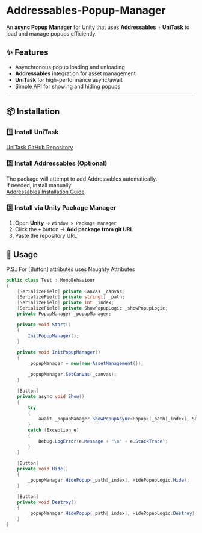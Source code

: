 # Addressables-Popup-Manager

An **async Popup Manager** for Unity that uses **Addressables** + **UniTask** to load and manage popups efficiently.  

## ✨ Features
- Asynchronous popup loading and unloading  
- **Addressables** integration for asset management  
- **UniTask** for high-performance async/await  
- Simple API for showing and hiding popups  

---

## 📦 Installation

### 1️⃣ Install UniTask  
[UniTask GitHub Repository](https://github.com/Cysharp/UniTask)  

### 2️⃣ Install Addressables (Optional)  
The package will attempt to add Addressables automatically.  
If needed, install manually:  
[Addressables Installation Guide](https://docs.unity3d.com/Packages/com.unity.addressables@2.4/manual/installation-guide.html)  

### 3️⃣ Install via Unity Package Manager  
1. Open **Unity** → `Window > Package Manager`  
2. Click the **`+`** button → **Add package from git URL**  
3. Paste the repository URL:

## 🚀 Usage
P.S.: For [Button] attributes uses Naughty Attributes

```csharp
public class Test : MonoBehaviour
{
    [SerializeField] private Canvas _canvas;
    [SerializeField] private string[] _path;
    [SerializeField] private int _index;
    [SerializeField] private ShowPopupLogic _showPopupLogic;
    private PopupManager _popupManager;

    private void Start()
    {
        InitPopupManager();
    }

    private void InitPopupManager()
    {
        _popupManager = new(new AssetManagement());

        _popupManager.SetCanvas(_canvas);
    }

    [Button]
    private async void Show()
    {
        try
        {
            await _popupManager.ShowPopupAsync<Popup>(_path[_index], ShowPopupLogic.Stack);
        }
        catch (Exception e)
        {
            Debug.LogError(e.Message + "\n" + e.StackTrace);
        }
    }

    [Button]
    private void Hide()
    {
        _popupManager.HidePopup(_path[_index], HidePopupLogic.Hide);
    }

    [Button]
    private void Destroy()
    {
        _popupManager.HidePopup(_path[_index], HidePopupLogic.Destroy);
    }
}
```
